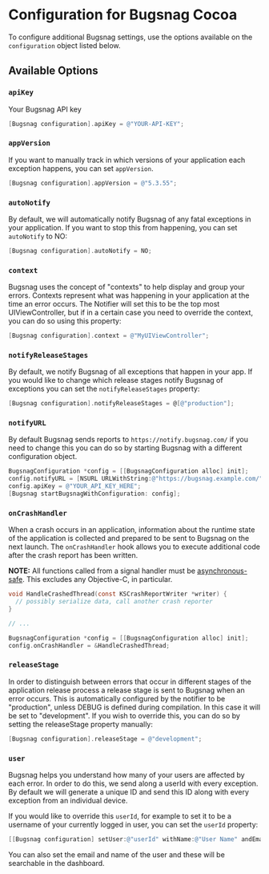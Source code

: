 # Configuration for Bugsnag Cocoa

To configure additional Bugsnag settings, use the options available on the
`configuration` object listed below.

## Available Options

### `apiKey`

Your Bugsnag API key

```objective-c
[Bugsnag configuration].apiKey = @"YOUR-API-KEY";
```

### `appVersion`

If you want to manually track in which versions of your application each
exception happens, you can set `appVersion`.

```objective-c
[Bugsnag configuration].appVersion = @"5.3.55";
```

### `autoNotify`

By default, we will automatically notify Bugsnag of any fatal exceptions in your
application. If you want to stop this from happening, you can set `autoNotify`
to NO:

```objective-c
[Bugsnag configuration].autoNotify = NO;
```

### `context`

Bugsnag uses the concept of "contexts" to help display and group your errors.
Contexts represent what was happening in your application at the time an error
occurs. The Notifier will set this to be the top most UIViewController, but if
in a certain case you need to override the context, you can do so using this
property:

```objective-c
[Bugsnag configuration].context = @"MyUIViewController";
```

### `notifyReleaseStages`

By default, we notify Bugsnag of all exceptions that happen in your app. If you
would like to change which release stages notify Bugsnag of exceptions you can
set the `notifyReleaseStages` property:

```objective-c
[Bugsnag configuration].notifyReleaseStages = @[@"production"];
```

### `notifyURL`

By default Bugsnag sends reports to `https://notify.bugsnag.com/` if you need to
change this you can do so by starting Bugsnag with a different configuration
object.

```objective-c
BugsnagConfiguration *config = [[BugsnagConfiguration alloc] init];
config.notifyURL = [NSURL URLWithString:@"https://bugsnag.example.com/"];
config.apiKey = @"YOUR_API_KEY_HERE";
[Bugsnag startBugsnagWithConfiguration: config];
```

### `onCrashHandler`

When a crash occurs in an application, information about the runtime state of
the application is collected and prepared to be sent to Bugsnag on the next
launch. The `onCrashHandler` hook allows you to execute additional code after
the crash report has been written.

**NOTE:** All functions called from a signal handler must be
[asynchronous-safe](https://www.securecoding.cert.org/confluence/display/c/SIG30-C.+Call+only+asynchronous-safe+functions+within+signal+handlers).
This excludes any Objective-C, in particular.

```objective-c
void HandleCrashedThread(const KSCrashReportWriter *writer) {
  // possibly serialize data, call another crash reporter
}

// ...

BugsnagConfiguration *config = [[BugsnagConfiguration alloc] init];
config.onCrashHandler = &HandleCrashedThread;
```

### `releaseStage`

In order to distinguish between errors that occur in different stages of the
application release process a release stage is sent to Bugsnag when an error
occurs. This is automatically configured by the notifier to be "production",
unless DEBUG is defined during compilation. In this case it will be set to
"development". If you wish to override this, you can do so by setting the
releaseStage property manually:

```objective-c
[Bugsnag configuration].releaseStage = @"development";
```

### `user`

Bugsnag helps you understand how many of your users are affected by each error.
In order to do this, we send along a userId with every exception. By default we
will generate a unique ID and send this ID along with every exception from an
individual device.

If you would like to override this `userId`, for example to set it to be a
username of your currently logged in user, you can set the `userId` property:

```objective-c
[[Bugsnag configuration] setUser:@"userId" withName:@"User Name" andEmail:@"user@email.com"];
```

You can also set the email and name of the user and these will be searchable in
the dashboard.


